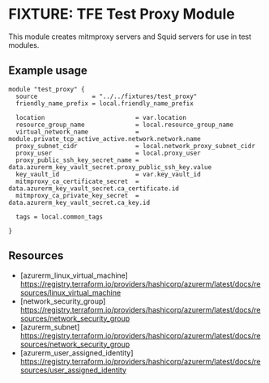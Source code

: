 # FIXTURE: TFE Test Proxy Module

This module creates mitmproxy servers and Squid servers for use in
test modules.

## Example usage

```hcl
module "test_proxy" {
  source               = "../../fixtures/test_proxy"
  friendly_name_prefix = local.friendly_name_prefix

  location                         = var.location
  resource_group_name              = local.resource_group_name
  virtual_network_name             = module.private_tcp_active_active.network.network.name
  proxy_subnet_cidr                = local.network_proxy_subnet_cidr
  proxy_user                       = local.proxy_user
  proxy_public_ssh_key_secret_name = data.azurerm_key_vault_secret.proxy_public_ssh_key.value
  key_vault_id                     = var.key_vault_id
  mitmproxy_ca_certificate_secret  = data.azurerm_key_vault_secret.ca_certificate.id
  mitmproxy_ca_private_key_secret  = data.azurerm_key_vault_secret.ca_key.id

  tags = local.common_tags

}
```

## Resources

- [azurerm_linux_virtual_machine] https://registry.terraform.io/providers/hashicorp/azurerm/latest/docs/resources/linux_virtual_machine
- [network_security_group] https://registry.terraform.io/providers/hashicorp/azurerm/latest/docs/resources/network_security_group
- [azurerm_subnet] https://registry.terraform.io/providers/hashicorp/azurerm/latest/docs/resources/network_security_group
- [azurerm_user_assigned_identity] https://registry.terraform.io/providers/hashicorp/azurerm/latest/docs/resources/user_assigned_identity